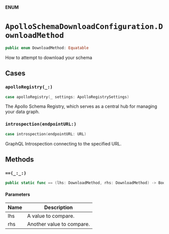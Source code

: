 **ENUM**

# `ApolloSchemaDownloadConfiguration.DownloadMethod`

```swift
public enum DownloadMethod: Equatable
```

How to attempt to download your schema

## Cases
### `apolloRegistry(_:)`

```swift
case apolloRegistry(_ settings: ApolloRegistrySettings)
```

The Apollo Schema Registry, which serves as a central hub for managing your data graph.

### `introspection(endpointURL:)`

```swift
case introspection(endpointURL: URL)
```

GraphQL Introspection connecting to the specified URL.

## Methods
### `==(_:_:)`

```swift
public static func == (lhs: DownloadMethod, rhs: DownloadMethod) -> Bool
```

#### Parameters

| Name | Description |
| ---- | ----------- |
| lhs | A value to compare. |
| rhs | Another value to compare. |